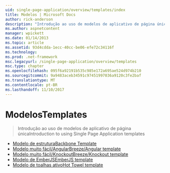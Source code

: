 ```yaml
---
uid: single-page-application/overview/templates/index
title: Modelos | Microsoft Docs
author: rick-anderson
description: "Introdução ao uso de modelos de aplicativo de página única"
ms.author: aspnetcontent
manager: wpickett
ms.date: 01/14/2013
ms.topic: article
ms.assetid: 93d4cdda-1ecc-40cc-be06-efe72c34116f
ms.technology: 
ms.prod: .net-framework
msc.legacyurl: /single-page-application/overview/templates
msc.type: chapter
ms.openlocfilehash: 095f6a92191b535c985e172a695ae524d974b210
ms.sourcegitcommit: 9a9483aceb34591c97451997036a9120c3fe2baf
ms.translationtype: MT
ms.contentlocale: pt-BR
ms.lasthandoff: 11/10/2017
---
```

<a name="templates"></a><span data-ttu-id="21236-103">Modelos</span><span class="sxs-lookup"><span data-stu-id="21236-103">Templates</span></span>
====================
> <span data-ttu-id="21236-104">Introdução ao uso de modelos de aplicativo de página única</span><span class="sxs-lookup"><span data-stu-id="21236-104">Introduction to using Single Page Application templates</span></span>


- [<span data-ttu-id="21236-105">Modelo de estrutura</span><span class="sxs-lookup"><span data-stu-id="21236-105">Backbone Template</span></span>](backbonejs-template.md)
- [<span data-ttu-id="21236-106">Modelo muito fácil/Angular</span><span class="sxs-lookup"><span data-stu-id="21236-106">Breeze/Angular template</span></span>](breezeangular-template.md)
- [<span data-ttu-id="21236-107">Modelo muito fácil/Knockout</span><span class="sxs-lookup"><span data-stu-id="21236-107">Breeze/Knockout template</span></span>](breezeknockout-template.md)
- [<span data-ttu-id="21236-108">Modelo de EmberJS</span><span class="sxs-lookup"><span data-stu-id="21236-108">EmberJS template</span></span>](emberjs-template.md)
- [<span data-ttu-id="21236-109">Modelo de toalhas ativo</span><span class="sxs-lookup"><span data-stu-id="21236-109">Hot Towel template</span></span>](hottowel-template.md)
